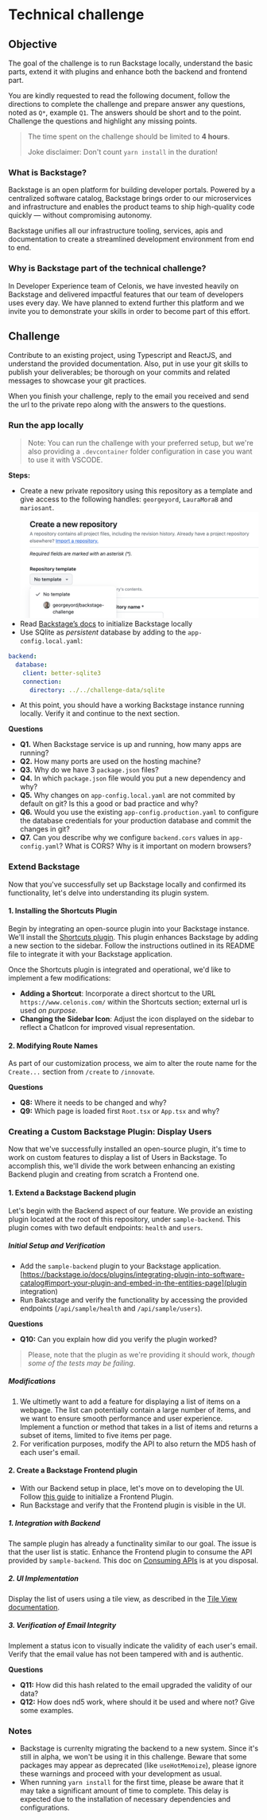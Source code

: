 # Technical challenge

## Objective

The goal of the challenge is to run Backstage locally, understand the basic parts, extend it with plugins and enhance both the backend and frontend part.

You are kindly requested to read the following document, follow the directions to complete the challenge and prepare answer any questions, noted as `Q*`, example `Q1`. The answers should be short and to the point. Challenge the questions and highlight any missing points.

> The time spent on the challenge should be limited to **4 hours**.
>
> Joke disclaimer: Don't count `yarn install` in the duration!

### What is Backstage?

Backstage is an open platform for building developer portals. Powered by a centralized software catalog, Backstage brings order to our microservices and infrastructure and enables the product teams to ship high-quality code quickly — without compromising autonomy.

Backstage unifies all our infrastructure tooling, services, apis and documentation to create a streamlined development environment from end to end.

### Why is Backstage part of the technical challenge?

In Developer Experience team of Celonis, we have invested heavily on Backstage and delivered impactful features that our team of developers uses every day. We have planned to extend further this platform and we invite you to demonstrate your skills in order to become part of this effort.

## Challenge

Contribute to an existing project, using Typescript and ReactJS, and understand the provided documentation. Also, put in use your git skills to publish your deliverables; be thorough on your commits and related messages to showcase your git practices.

When you finish your challenge, reply to the email you received and send the url to the private repo along with the answers to the questions.

### Run the app locally

> Note: You can run the challenge with your preferred setup, but we're also providing a `.devcontainer` folder configuration in case you want to use it with VSCODE.

**Steps:**

- Create a new private repository using this repository as a template and give access to the following handles: `georgeyord`, `LauraMoraB` and `mariosant`.
  ![Github repo template](gh-repo-template.png)
- Read [Backstage’s docs](https://backstage.io/docs/getting-started/#create-your-backstage-app) to initialize Backstage locally
- Use SQlite as *persistent* database by adding to the `app-config.local.yaml`:

```yaml
backend:
  database:
    client: better-sqlite3
    connection:
      directory: ../../challenge-data/sqlite
```

- At this point, you should have a working Backstage instance running locally. Verify it and continue to the next section.

**Questions**

- **Q1.** When Backstage service is up and running, how many apps are running?
- **Q2.** How many ports are used on the hosting machine?
- **Q3.** Why do we have 3 `package.json` files?
- **Q4.** In which `package.json` file would you put a new dependency and why?
- **Q5.** Why changes on `app-config.local.yaml` are not commited by default on git? Is this a good or bad practice and why?
- **Q6.** Would you use the existing `app-config.production.yaml` to configure the database credentials for your production database and commit the changes in git?
- **Q7.** Can you describe why we configure `backend.cors` values in `app-config.yaml`? What is CORS? Why is it important on modern browsers?

### Extend Backstage

Now that you've successfully set up Backstage locally and confirmed its functionality, let's delve into understanding its plugin system.

#### 1. Installing the Shortcuts Plugin

Begin by integrating an open-source plugin into your Backstage instance. We'll install the [Shortcuts plugin](https://github.com/backstage/community-plugins/blob/main/workspaces/shortcuts/plugins/shortcuts/README.md). This plugin enhances Backstage by adding a new section to the sidebar. Follow the instructions outlined in its README file to integrate it with your Backstage application.

Once the Shortcuts plugin is integrated and operational, we'd like to implement a few modifications:

- **Adding a Shortcut**: Incorporate a direct shortcut to the URL `https://www.celonis.com/` within the Shortcuts section; external url is used *on purpose*.
- **Changing the Sidebar Icon**: Adjust the icon displayed on the sidebar to reflect a ChatIcon for improved visual representation.

#### 2. Modifying Route Names

As part of our customization process, we aim to alter the route name for the `Create...` section from `/create` to `/innovate`.

**Questions**

- **Q8:** Where it needs to be changed and why?
- **Q9:** Which page is loaded first `Root.tsx` or `App.tsx` and why?

### Creating a Custom Backstage Plugin: Display Users

Now that we've successfully installed an open-source plugin, it's time to work on custom features to display a list of Users in Backstage. To accomplish this, we'll divide the work between enhancing an existing Backend plugin and creating from scratch a Frontend one.

#### 1. Extend a Backstage Backend plugin

Let's begin with the Backend aspect of our feature. We provide an existing plugin located at the root of this repository, under `sample-backend`. This plugin comes with two default endpoints: `health` and `users`.

##### **Initial Setup and Verification**

- Add the `sample-backend` plugin to your Backstage application. [https://backstage.io/docs/plugins/integrating-plugin-into-software-catalog#import-your-plugin-and-embed-in-the-entities-page](plugin integration)
- Run Bakcstage and verify the functionality by accessing the provided endpoints (`/api/sample/health` and `/api/sample/users`).

**Questions**

- **Q10:** Can you explain how did you verify the plugin worked?

> Please, note that the plugin as we're providing it should work, *though some of the tests may be failing*.

##### **Modifications**

1. We ultimetly want to add a feature for displaying a list of items on a webpage. The list can potentially contain a large number of items, and we want to ensure smooth performance and user experience. Implement a function or method that takes in a list of items and returns a subset of items, limited to five items per page.
2. For verification purposes, modify the API to also return the MD5 hash of each user's email.

#### 2. Create a Backstage Frontend plugin

- With our Backend setup in place, let's move on to developing the UI. Follow [this guide](https://backstage.io/docs/plugins/create-a-plugin/) to initialize a Frontend Plugin.
- Run Backstage and verify that the Frontend plugin is visible in the UI.

##### 1. Integration with Backend

The sample plugin has already a functinality similar to our goal. The issue is that the user list is static. Enhance the Frontend plugin to consume the API provided by `sample-backend`. This doc on [Consuming APIs](https://backstage.io/docs/frontend-system/utility-apis/consuming/) is at you disposal.

##### 2. UI Implementation

Display the list of users using a tile view, as described in the [Tile View documentation](https://backstage.io/storybook/?path=/story/layout-item-cards--default).

##### 3. Verification of Email Integrity

Implement a status icon to visually indicate the validity of each user's email. Verify that the email value has not been tampered with and is authentic.

**Questions**

- **Q11:** How did this hash related to the email upgraded the validity of our data?
- **Q12:** How does nd5 work, where should it be used and where not? Give some examples.

### Notes

- Backstage is currenlty migrating the backend to a new system. Since it's still in alpha, we won't be using it in this challenge. Beware that some packages may appear as deprecated (like `useHotMemoize`), please ignore these warnings and proceed with your development as usual.
- When running `yarn install` for the first time, please be aware that it may take a significant amount of time to complete. This delay is expected due to the installation of necessary dependencies and configurations.
